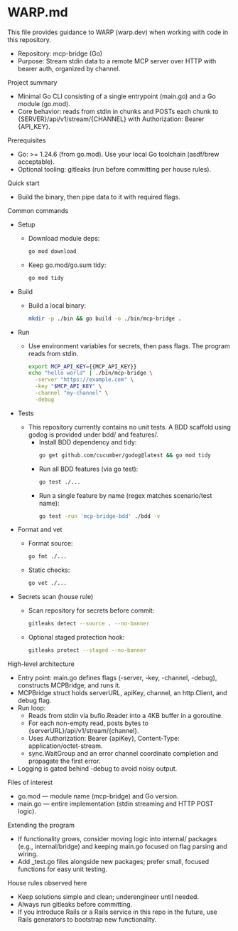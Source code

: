 # WARP.md

This file provides guidance to WARP (warp.dev) when working with code in this repository.

- Repository: mcp-bridge (Go)
- Purpose: Stream stdin data to a remote MCP server over HTTP with bearer auth, organized by channel.

Project summary
- Minimal Go CLI consisting of a single entrypoint (main.go) and a Go module (go.mod).
- Core behavior: reads from stdin in chunks and POSTs each chunk to {SERVER}/api/v1/stream/{CHANNEL} with Authorization: Bearer {API_KEY}.

Prerequisites
- Go: >= 1.24.6 (from go.mod). Use your local Go toolchain (asdf/brew acceptable).
- Optional tooling: gitleaks (run before committing per house rules).

Quick start
- Build the binary, then pipe data to it with required flags.

Common commands
- Setup
  - Download module deps:
    ```bash path=null start=null
    go mod download
    ```
  - Keep go.mod/go.sum tidy:
    ```bash path=null start=null
    go mod tidy
    ```

- Build
  - Build a local binary:
    ```bash path=null start=null
    mkdir -p ./bin && go build -o ./bin/mcp-bridge .
    ```

- Run
  - Use environment variables for secrets, then pass flags. The program reads from stdin.
    ```bash path=null start=null
    export MCP_API_KEY={{MCP_API_KEY}}
    echo "hello world" | ./bin/mcp-bridge \
      -server "https://example.com" \
      -key "$MCP_API_KEY" \
      -channel "my-channel" \
      -debug
    ```

- Tests
  - This repository currently contains no unit tests. A BDD scaffold using godog is provided under bdd/ and features/.
    - Install BDD dependency and tidy:
      ```bash path=null start=null
      go get github.com/cucumber/godog@latest && go mod tidy
      ```
    - Run all BDD features (via go test):
      ```bash path=null start=null
      go test ./...
      ```
    - Run a single feature by name (regex matches scenario/test name):
      ```bash path=null start=null
      go test -run 'mcp-bridge-bdd' ./bdd -v
      ```

- Format and vet
  - Format source:
    ```bash path=null start=null
    go fmt ./...
    ```
  - Static checks:
    ```bash path=null start=null
    go vet ./...
    ```

- Secrets scan (house rule)
  - Scan repository for secrets before commit:
    ```bash path=null start=null
    gitleaks detect --source . --no-banner
    ```
  - Optional staged protection hook:
    ```bash path=null start=null
    gitleaks protect --staged --no-banner
    ```

High-level architecture
- Entry point: main.go defines flags (-server, -key, -channel, -debug), constructs MCPBridge, and runs it.
- MCPBridge struct holds serverURL, apiKey, channel, an http.Client, and debug flag.
- Run loop:
  - Reads from stdin via bufio.Reader into a 4KB buffer in a goroutine.
  - For each non-empty read, posts bytes to {serverURL}/api/v1/stream/{channel}.
  - Uses Authorization: Bearer {apiKey}, Content-Type: application/octet-stream.
  - sync.WaitGroup and an error channel coordinate completion and propagate the first error.
- Logging is gated behind -debug to avoid noisy output.

Files of interest
- go.mod — module name (mcp-bridge) and Go version.
- main.go — entire implementation (stdin streaming and HTTP POST logic).

Extending the program
- If functionality grows, consider moving logic into internal/ packages (e.g., internal/bridge) and keeping main.go focused on flag parsing and wiring.
- Add _test.go files alongside new packages; prefer small, focused functions for easy unit testing.

House rules observed here
- Keep solutions simple and clean; underengineer until needed.
- Always run gitleaks before committing.
- If you introduce Rails or a Rails service in this repo in the future, use Rails generators to bootstrap new functionality.
